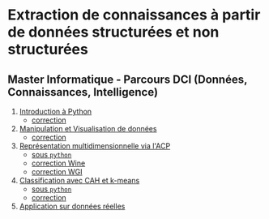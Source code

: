 # Extraction de connaissances à partir de données structurées et non structurées

## Master Informatique - Parcours DCI (Données, Connaissances, Intelligence)

1. [Introduction à Python](seance1-intro-python)
    - [correction](seance1-correction.html)
2. [Manipulation et Visualisation de données](seance2-stat-python)
    - [correction](seance2-correction.html)
3. [Représentation multidimensionnelle via l'ACP](seance3-acp.html)
    - [sous `python`](seance3-acp-python.html)
    - [correction Wine](seance3-correction-wine.html)
    - [correction WGI](seance3-correction-wgi.html)
4. [Classification avec CAH et k-means](seance4-classif.html)
    - [sous `python`](seance4-classif-python.html)
    - [correction](seance4-correction.html)
5. [Application sur données réelles](seance5-donnees-reelles.html)

<!--
    - [correction](seance5-correction.html)
6. [Modélisation via régression](seance6-reglog.html)
    - [sous `python`](seance6-reglog-python.html)
    - [correction](seance6-correction.html)
7. [Modélisation via d'autres modèles](seance7-autres-python.html)
    - [correction](seance7-correction.html)

- [Sujet du TP](sujet-tp.html)

-->

<!--
Lien vers les plateformes de l'UFR Math-Info : 
- [JupyterHub](https://jupyter.ens.math-info.univ-paris5.fr/)
- [RStudio](https://rstudio.ens.math-info.univ-paris5.fr/)
-->

<!--
10 séances de 3 heures avec comme sujet : dataming/textmining
sous python ?

3. Analyse de données (ACP, AFC...)
4. Clustering
5. Scoring via régression logistique (?)
6. Arbres de décision
7. Règles d'association
8. Réseaux de neurones (MLP)
9. Evaluation
-->
